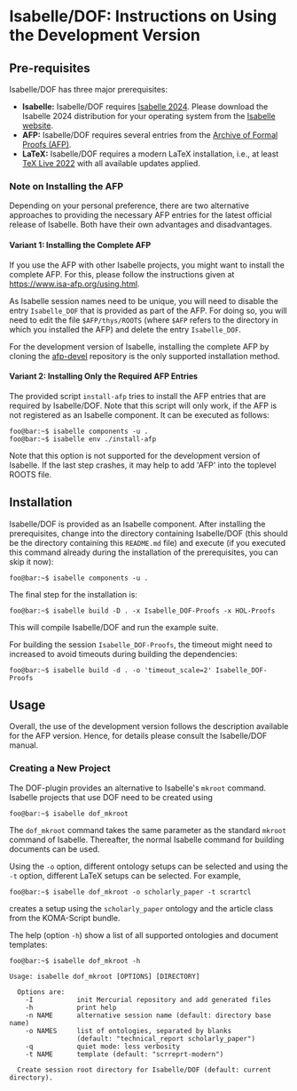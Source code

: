 # Isabelle/DOF: Instructions on Using the Development Version

## Pre-requisites

Isabelle/DOF has three major prerequisites:

* **Isabelle:** Isabelle/DOF requires [Isabelle
  2024](https://isabelle.in.tum.de/website-Isabelle2024/). Please download the
  Isabelle 2024 distribution for your operating system from the [Isabelle
  website](https://isabelle.in.tum.de/website-Isabelle2024/).
* **AFP:** Isabelle/DOF requires several entries from the [Archive of Formal Proofs
  (AFP)](https://www.isa-afp.org/).  
* **LaTeX:** Isabelle/DOF requires a modern LaTeX installation, i.e., at least
  [TeX Live 2022](https://www.tug.org/texlive/) with all available updates
  applied.

### Note on Installing the AFP

Depending on your personal preference, there are two alternative approaches to
providing the necessary AFP entries for the latest official release of Isabelle.
Both have their own advantages and disadvantages.

#### Variant 1: Installing the Complete AFP

If you use the AFP with other Isabelle projects, you might want to install the
complete AFP. For this, please follow the instructions given at
<https://www.isa-afp.org/using.html>.

As Isabelle session names need to be unique, you will need to disable the entry
``Isabelle_DOF`` that is provided as part of the AFP. For doing so, you will
need to edit the file ``$AFP/thys/ROOTS`` (where ``$AFP`` refers to the
directory in which you installed the AFP) and delete the entry
``Isabelle_DOF``.

For the development version of Isabelle, installing the complete AFP
by cloning the [afp-devel](https://foss.heptapod.net/isa-afp/afp-devel/)
repository is the only supported installation method.

#### Variant 2: Installing Only the Required AFP Entries

The provided script ``install-afp`` tries to install the AFP entries that are
required by Isabelle/DOF. Note that this script will only work, if the AFP is
not registered as an Isabelle component. It can be executed as follows:

```console
foo@bar:~$ isabelle components -u .
foo@bar:~$ isabelle env ./install-afp
```

Note that this option is not supported for the development version of Isabelle.
If the last step crashes, it may help to add 'AFP' into the toplevel ROOTS file.

## Installation

Isabelle/DOF is provided as an Isabelle component. After installing the
prerequisites, change into the directory containing Isabelle/DOF (this should be
the directory containing this `README.md` file) and execute (if you executed
this command already during the installation of the prerequisites, you can skip
it now):

```console
foo@bar:~$ isabelle components -u .
```

The final step for the installation is:

```console
foo@bar:~$ isabelle build -D . -x Isabelle_DOF-Proofs -x HOL-Proofs
```

This will compile Isabelle/DOF and run the example suite.

For building the session ``Isabelle_DOF-Proofs``, the timeout might need to
increased to avoid timeouts during building the dependencies:

```console
foo@bar:~$ isabelle build -d . -o 'timeout_scale=2' Isabelle_DOF-Proofs
```


## Usage

Overall, the use of the development version follows the description available
for the AFP version. Hence, for details please consult the Isabelle/DOF manual.

### Creating a New Project

The DOF-plugin provides an alternative to Isabelle's ``mkroot`` command.
Isabelle projects that use DOF need to be created using

```console
foo@bar:~$ isabelle dof_mkroot
```

The ``dof_mkroot`` command takes the same parameter as the standard ``mkroot``
command of Isabelle. Thereafter, the normal Isabelle command for building
documents can be used.

Using the ``-o`` option, different ontology setups can be selected and using the
``-t`` option, different LaTeX setups can be selected. For example,

```console
foo@bar:~$ isabelle dof_mkroot -o scholarly_paper -t scrartcl
```

creates a setup using the ``scholarly_paper`` ontology and the article class from
the KOMA-Script bundle.

The help (option ``-h``) show a list of all supported ontologies and document
templates:

```console
foo@bar:~$ isabelle dof_mkroot -h

Usage: isabelle dof_mkroot [OPTIONS] [DIRECTORY]

  Options are:
    -I           init Mercurial repository and add generated files
    -h           print help
    -n NAME      alternative session name (default: directory base name)
    -o NAMES     list of ontologies, separated by blanks
                 (default: "technical_report scholarly_paper")
    -q           quiet mode: less verbosity
    -t NAME      template (default: "scrreprt-modern")

  Create session root directory for Isabelle/DOF (default: current directory).
```
